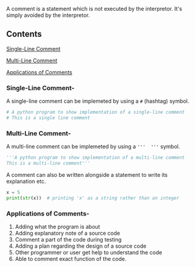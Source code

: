 A comment is a statement which is not executed by the interpretor. It's simply avoided by the interpretor. 
## Contents
[Single-Line Comment](https://github.com/sharmachirag123/Beginner-Python/blob/Triangle-edit/P3-%20Writing%20comments%20in%20Python.md#single-line-comment-)

[Multi-Line Comment](https://github.com/sharmachirag123/Beginner-Python/blob/Triangle-edit/P3-%20Writing%20comments%20in%20Python.md#multi-line-comment-)

[Applications of Comments](https://github.com/sharmachirag123/Beginner-Python/blob/Triangle-edit/P3-%20Writing%20comments%20in%20Python.md#applications-of-comments-)

### Single-Line Comment-
A single-line comment can be implemeted by using a `#` (hashtag) symbol.

```python
# A python program to show implementation of a single-line comment
# This is a single line comment

```

### Multi-Line Comment-
A multi-line comment can be implemeted by using a `'''  '''` symbol.

```python
'''A python program to show implementation of a multi-line comment
This is a multi-line comment'''

```


A comment can also be written alongside a statement to write its explanation etc.

```python
x = 5
print(str(x))  # printing 'x' as a string rather than an integer
```


### Applications of Comments-

1) Adding what the program is about
2) Adding explanatory note of a source code
3) Comment a part of the code during testing
4) Adding a plan regarding the design of a source code
5) Other programmer or user get help to understand the code
6) Able to comment exact function of the code.
